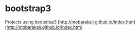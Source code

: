 # bootstrap3
Projects using bootstrap3
[http://mobarakali.github.io/index.htm](http://mobarakali.github.io/index.htm)
